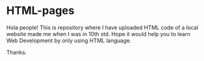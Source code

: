 # HTML-pages
Hola people!
This is repository where I have uploaded HTML code of a local website made me when I was in 10th std. Hope it would help you to learn Web Development by only using HTML language.

Thanks.
